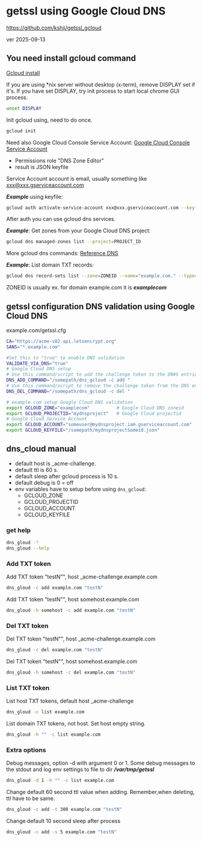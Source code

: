# getssl using Google Cloud DNS

https://github.com/kshji/getssl_gcloud

ver 2025-09-13

## You need install gcloud command

[Gcloud install](gle.com/sdk/docs/install)

If you are using *nix server without desktop (x-term), remove DISPLAY set if it's.
If you have set DISPLAY, try init process to start local chrome GUI process.
``` sh
unset DISPLAY
```

Init gcloud using, need to do once.

``` sh
gcloud init
```

Need also Google Cloud Console Service Account:
[Google Cloud Console Service Account](https://console.cloud.google.com/projectselector2/iam-admin/serviceaccounts )

* Permissions role "DNS Zone Editor"
* result is JSON keyfile

Service Account  account is email, usually something like  xxx@xxx.gserviceaccount.com

***Example*** using keyfile:

``` sh
gcloud auth activate-service-account xxx@xxx.gserviceaccount.com --key-file=/somepath/PROJECT_ID_xxxxx.json
```

After auth you can use gcloud dns services.

***Example***: Get zones from your Google Cloud DNS project:

``` sh
gcloud dns managed-zones list --project=PROJECT_ID
``` 

More gcloud dns commands: [Reference DNS](https://google.com/sdk/gcloud/reference/dns)

***Example***: List domain TXT records:

``` sh
gcloud dns record-sets list --zone=ZONEID --name="example.com." --type="TXT" 
```

ZONEID is usually ex. for domain example.com it is ***examplecom***

## getssl configuration DNS validation using Google Cloud DNS

example.com/getssl.cfg

``` sh
CA="https://acme-v02.api.letsencrypt.org"
SANS="*.example.com"

#Set this to "true" to enable DNS validation
VALIDATE_VIA_DNS="true"             
# Google Cloud DNS setup
# Use this command/script to add the challenge token to the DN#S entries for the domain
DNS_ADD_COMMAND="/somepath/dns_gcloud -c add "              
# Use this command/script to remove the challenge token from the DNS entries for the domain
DNS_DEL_COMMAND="/somepath/dns_gcloud -c del "        

# example.com setup Google Cloud DNS validation
export GCLOUD_ZONE="examplecom"          # Google Cloud DNS zoneid
export GCLOUD_PROJECTID="mydnsproject"   # Google Cloud projectid
# Google Cloud Service Account
export GCLOUD_ACCOUNT="someuser@mydnsproject.iam.gserviceaccount.com"  
export GCLOUD_KEYFILE="/somepath/mydnsprojectSomeid.json"

```

## dns_cloud manual

 * default host is _acme-challenge.
 * default ttl is 60 s.
 * default sleep after gcloud process is 10 s.
 * default debug is 0 = off
 * env variables have to setup before using `dns_gcloud`:
   * GCLOUD_ZONE
   * GCLOUD_PROJECTID
   * GCLOUD_ACCOUNT
   * GCLOUD_KEYFILE

### get help
``` sh
dns_gloud -?
dns_gloud --help
```

### Add TXT token
Add TXT token "testN"", host _acme-challenge.example.com

``` sh
dns_gloud -c add example.com "testN"
```
 
Add TXT token "testN"", host somehost.example.com
``` sh
dns_gloud -h somehost -c add example.com "testN"
```

### Del TXT token
Del TXT token "testN"", host _acme-challenge.example.com
``` sh
dns_gloud -c del example.com "testN"
```
Del TXT token "testN"", host somehost.example.com
``` sh
dns_gloud -h somehost -c del example.com "testN"
```

### List TXT token

List host TXT tokens, default host _acme-challenge
``` sh
dns_gloud -c list example.com 
```

List domain TXT tokens, not host. Set host empty string.
``` sh
dns_gloud -h "" -c list example.com 
```


### Extra options

Debug messages, option -d with argument 0 or 1. 
Some debug messages to the stdout and log env settings to file to dir ***/var/tmp/getssl***

``` sh
dns_gloud -d 1 -h "" -c list example.com 
```

Change default 60 second ttl value when adding. Remember,when deleting, ttl have to be same.
``` sh
dns_gloud -c add -t 300 example.com "testN"
```
Change default 10 second sleep after process
``` sh
dns_gloud -c add -s 5 example.com "testN"
```

